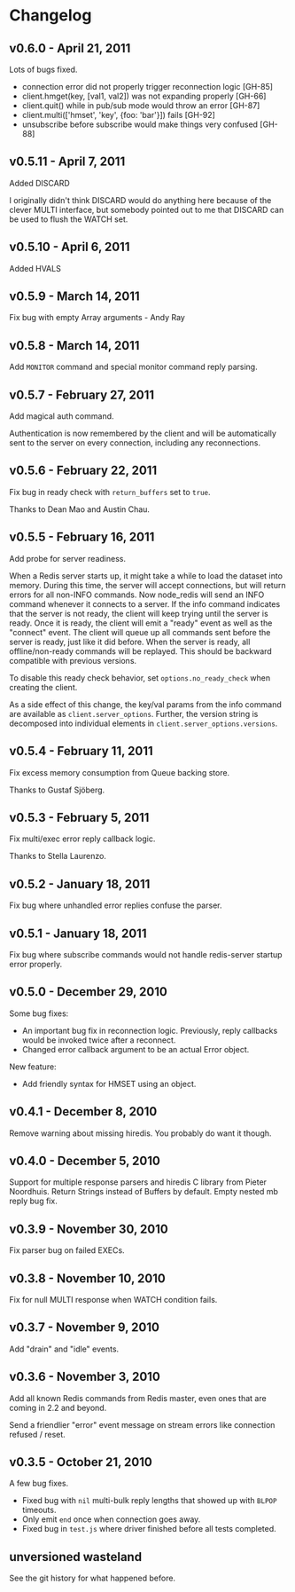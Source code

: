 Changelog
=========

## v0.6.0 - April 21, 2011

Lots of bugs fixed.

*  connection error did not properly trigger reconnection logic [GH-85]
*  client.hmget(key, [val1, val2]) was not expanding properly [GH-66]
*  client.quit() while in pub/sub mode would throw an error [GH-87]
*  client.multi(['hmset', 'key', {foo: 'bar'}]) fails [GH-92]
*  unsubscribe before subscribe would make things very confused [GH-88]

## v0.5.11 - April 7, 2011

Added DISCARD

I originally didn't think DISCARD would do anything here because of the clever MULTI interface, but somebody
pointed out to me that DISCARD can be used to flush the WATCH set.

## v0.5.10 - April 6, 2011

Added HVALS

## v0.5.9 - March 14, 2011

Fix bug with empty Array arguments - Andy Ray

## v0.5.8 - March 14, 2011

Add `MONITOR` command and special monitor command reply parsing.

## v0.5.7 - February 27, 2011

Add magical auth command.

Authentication is now remembered by the client and will be automatically sent to the server
on every connection, including any reconnections.

## v0.5.6 - February 22, 2011

Fix bug in ready check with `return_buffers` set to `true`.

Thanks to Dean Mao and Austin Chau.

## v0.5.5 - February 16, 2011

Add probe for server readiness.

When a Redis server starts up, it might take a while to load the dataset into memory.
During this time, the server will accept connections, but will return errors for all non-INFO
commands.  Now node_redis will send an INFO command whenever it connects to a server.
If the info command indicates that the server is not ready, the client will keep trying until
the server is ready.  Once it is ready, the client will emit a "ready" event as well as the
"connect" event.  The client will queue up all commands sent before the server is ready, just
like it did before.  When the server is ready, all offline/non-ready commands will be replayed.
This should be backward compatible with previous versions.

To disable this ready check behavior, set `options.no_ready_check` when creating the client.

As a side effect of this change, the key/val params from the info command are available as
`client.server_options`.  Further, the version string is decomposed into individual elements
in `client.server_options.versions`.

## v0.5.4 - February 11, 2011

Fix excess memory consumption from Queue backing store.

Thanks to Gustaf Sjöberg.

## v0.5.3 - February 5, 2011

Fix multi/exec error reply callback logic.

Thanks to Stella Laurenzo.

## v0.5.2 - January 18, 2011

Fix bug where unhandled error replies confuse the parser.

## v0.5.1 - January 18, 2011

Fix bug where subscribe commands would not handle redis-server startup error properly.

## v0.5.0 - December 29, 2010

Some bug fixes:

* An important bug fix in reconnection logic.  Previously, reply callbacks would be invoked twice after
  a reconnect.
* Changed error callback argument to be an actual Error object.

New feature:

* Add friendly syntax for HMSET using an object.

## v0.4.1 - December 8, 2010

Remove warning about missing hiredis.  You probably do want it though.

## v0.4.0 - December 5, 2010

Support for multiple response parsers and hiredis C library from Pieter Noordhuis.
Return Strings instead of Buffers by default.
Empty nested mb reply bug fix.

## v0.3.9 - November 30, 2010

Fix parser bug on failed EXECs.

## v0.3.8 - November 10, 2010

Fix for null MULTI response when WATCH condition fails.

## v0.3.7 - November 9, 2010

Add "drain" and "idle" events.

## v0.3.6 - November 3, 2010

Add all known Redis commands from Redis master, even ones that are coming in 2.2 and beyond.

Send a friendlier "error" event message on stream errors like connection refused / reset.

## v0.3.5 - October 21, 2010

A few bug fixes.

* Fixed bug with `nil` multi-bulk reply lengths that showed up with `BLPOP` timeouts.
* Only emit `end` once when connection goes away.
* Fixed bug in `test.js` where driver finished before all tests completed.

## unversioned wasteland

See the git history for what happened before.
